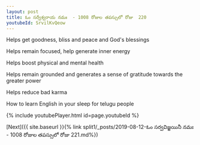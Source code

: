 ```yaml
---
layout: post
title: ఓం సర్వేశ్వరాయ నమః  - 1008 రోజుల తపస్సులో రోజు  220
youtubeId: SrvilKvQeow
---
```

 
 
Helps get goodness, bliss and peace and God's blessings
 
Helps remain focused, help generate inner energy 
 
Helps boost physical and mental health 
 
Helps remain grounded and generates a sense of gratitude towards the greater power 
 
Helps reduce bad karma
 
How to learn English in your sleep for telugu people
 
 
 
 


{% include youtubePlayer.html id=page.youtubeId %}
 
[Next]({{ site.baseurl }}{% link split1/_posts/2019-08-12-ఓం సర్వవిజ్జయినీ నమః  - 1008 రోజుల తపస్సులో రోజు  221.md%})
 
